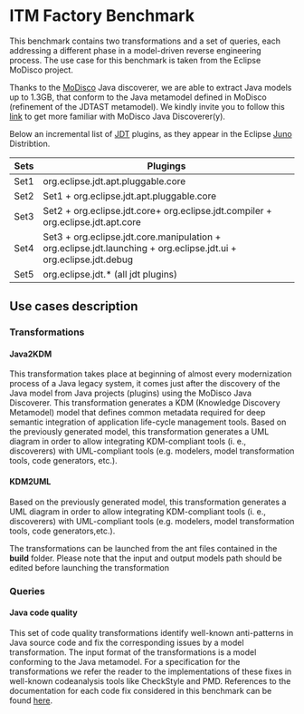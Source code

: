 # ITM Factory Benchmark

This benchmark contains two transformations and a set of queries, each addressing a different phase in a model-driven reverse engineering process. 
The use case for this benchmark is taken from the Eclipse MoDisco project.

Thanks to the [MoDisco](https://eclipse.org/MoDisco/) Java discoverer, we are able to extract Java models up to 1.3GB, that conform to the Java metamodel  defined in MoDisco (refinement of the JDTAST metamodel).
We kindly invite you to follow this [link](http://help.eclipse.org/luna/index.jsp?topic=%2Forg.eclipse.modisco.java.doc%2Fmediawiki%2Fjava_discoverer_benchmark%2Fuser.html&resultof=%22modisco%22%20%22java%22%20) to get more familiar with MoDisco Java Discoverer(y).  

Below an incremental list of [JDT](http://www.eclipse.org/jdt/) plugins, as they appear in the Eclipse [Juno]() Distribtion.

Sets | Plugings
-----|---------------------------------------------------------
Set1 | org.eclipse.jdt.apt.pluggable.core
Set2 | Set1 + org.eclipse.jdt.apt.pluggable.core
Set3 | Set2 + org.eclipse.jdt.core+ org.eclipse.jdt.compiler + org.eclipse.jdt.apt.core
Set4 | Set3 + org.eclipse.jdt.core.manipulation + org.eclipse.jdt.launching + org.eclipse.jdt.ui + org.eclipse.jdt.debug
Set5 | org.eclipse.jdt.* (all jdt plugins)

## Use cases description

### Transformations

#### Java2KDM
This transformation takes place at beginning of almost every modernization process of a Java legacy system, it comes just after the discovery of the Java model from Java projects (plugins) using the MoDisco Java Discoverer. 
This transformation generates a KDM (Knowledge Discovery Metamodel) model that defines common metadata required for deep semantic integration of application life-cycle management tools.
Based on the previously generated model, this transformation generates a UML diagram in order to allow integrating KDM-compliant tools (i. e., discoverers) with UML-compliant
tools (e.g. modelers, model transformation tools, code generators,
etc.).
#### KDM2UML
Based on the previously generated model, this transformation generates a UML diagram in order to allow integrating KDM-compliant tools (i. e., discoverers) with UML-compliant
tools (e.g. modelers, model transformation tools, code generators,etc.).

The transformations can be launched from the ant files contained in the **build** folder. 
Please note that the input and output models path should be edited before launching the transformation

### Queries
#### Java code quality

This set of code quality transformations
identify well-known anti-patterns in Java source code and fix the
corresponding issues by a model transformation. The input format
of the transformations is a model conforming to the Java metamodel. For a specification for the transformations we refer the
reader to the implementations of these fixes in well-known codeanalysis tools like CheckStyle and PMD.
References to the documentation for each code fix considered in this benchmark can be found [here](http://checkstyle.sourceforge.net/checks.html).



